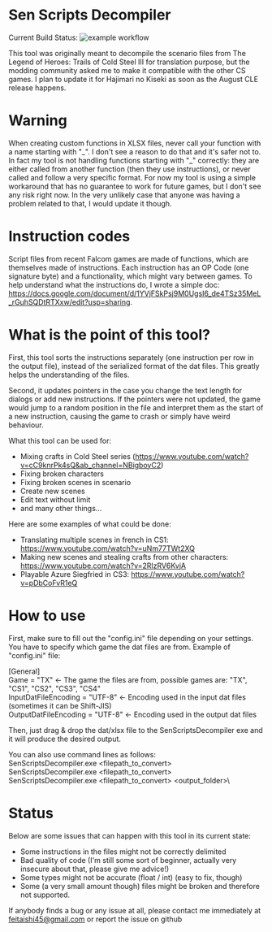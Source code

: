 # Sen Scripts Decompiler

Current Build Status: ![example workflow](https://github.com/TwnKey/SenScriptsDecompiler/actions/workflows/build/badge.svg)

This tool was originally meant to decompile the scenario files from The Legend of Heroes: Trails of Cold Steel III for translation purpose,
but the modding community asked me to make it compatible with the other CS games. I plan to update it for Hajimari no Kiseki
as soon as the August CLE release happens.

# Warning
When creating custom functions in XLSX files, never call your function with a name starting with "\_". I don't see a reason to do that and it's safer not to.
In fact my tool is not handling functions starting with "_" correctly: they are either called from another function (then they use instructions), or never called and follow a very specific format. For now my tool is using a simple workaround that has no guarantee to work for future games, but I don't see any risk right now.
In the very unlikely case that anyone was having a problem related to that, I would update it though. 

# Instruction codes

Script files from recent Falcom games are made of functions, which are themselves made of instructions. Each instruction has an OP Code (one signature byte) 
and a functionality, which might vary between games.
To help understand what the instructions do, I wrote a simple doc: https://docs.google.com/document/d/1YVjFSkPsj9M0UgsI6_de4TSz35MeL_rGuhSQDtRTXxw/edit?usp=sharing.

# What is the point of this tool? 

First, this tool sorts the instructions separately (one instruction per row in the output file), instead of the serialized format of the dat files.
This greatly helps the understanding of the files.

Second, it updates pointers in the case you change the text length for dialogs or add new instructions. If the pointers were not updated, the game 
would jump to a random position in the file and interpret them as the start of a new instruction, causing the game to crash or simply have weird behaviour.

What this tool can be used for:
- Mixing crafts in Cold Steel series (https://www.youtube.com/watch?v=cC9knrPk4sQ&ab_channel=NBigboyC2)
- Fixing broken characters
- Fixing broken scenes in scenario
- Create new scenes
- Edit text without limit
- and many other things...

Here are some examples of what could be done:
- Translating multiple scenes in french in CS1: https://www.youtube.com/watch?v=uNm77TWt2XQ
- Making new scenes and stealing crafts from other characters: https://www.youtube.com/watch?v=2RlzRV6KvjA
- Playable Azure Siegfried in CS3: https://www.youtube.com/watch?v=pDbCoFvR1eQ

# How to use

First, make sure to fill out the "config.ini" file depending on your settings. You have to specify which game the dat files are from.
Example of "config.ini" file:

[General]\
Game = "TX"                                 <- The game the files are from, possible games are: "TX", "CS1", "CS2", "CS3", "CS4"\
InputDatFileEncoding = "UTF-8"              <- Encoding used in the input dat files (sometimes it can be Shift-JIS)\
OutputDatFileEncoding = "UTF-8"             <- Encoding used in the output dat files 

Then, just drag & drop the dat/xlsx file to the SenScriptsDecompiler exe and it will produce the desired output.

You can also use command lines as follows:\
SenScriptsDecompiler.exe <filepath_to_convert>\
SenScriptsDecompiler.exe <Game> <filepath_to_convert>\
SenScriptsDecompiler.exe <Game> <filepath_to_convert> <output_folder>\

# Status

Below are some issues that can happen with this tool in its current state:

- Some instructions in the files might not be correctly delimited
- Bad quality of code (I'm still some sort of beginner, actually very insecure about that, please give me advice!)
- Some types might not be accurate (float / int) (easy to fix, though)
- Some (a very small amount though) files might be broken and therefore not supported.

If anybody finds a bug or any issue at all, please contact me immediately at feitaishi45@gmail.com or report the issue on github

